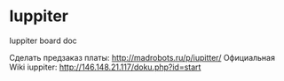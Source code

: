 # Iuppiter
Iuppiter board doc

Сделать предзаказ платы: http://madrobots.ru/p/iupitter/
Официальная Wiki iuppiter: http://146.148.21.117/doku.php?id=start